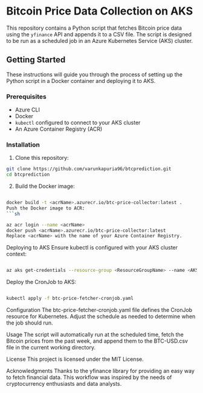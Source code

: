 # Bitcoin Price Data Collection on AKS

This repository contains a Python script that fetches Bitcoin price data using the `yfinance` API and appends it to a CSV file. The script is designed to be run as a scheduled job in an Azure Kubernetes Service (AKS) cluster.

## Getting Started

These instructions will guide you through the process of setting up the Python script in a Docker container and deploying it to AKS.

### Prerequisites

- Azure CLI
- Docker
- `kubectl` configured to connect to your AKS cluster
- An Azure Container Registry (ACR)

### Installation

1. Clone this repository:

```sh
git clone https://github.com/varunkapuria96/btcprediction.git
cd btcprediction
```
2. Build the Docker image:
```sh

docker build -t <acrName>.azurecr.io/btc-price-collector:latest .
Push the Docker image to ACR:
```sh

az acr login --name <acrName>
docker push <acrName>.azurecr.io/btc-price-collector:latest
Replace <acrName> with the name of your Azure Container Registry.
```
Deploying to AKS
Ensure kubectl is configured with your AKS cluster context:
```sh

az aks get-credentials --resource-group <ResourceGroupName> --name <AKSClusterName>
```
Deploy the CronJob to AKS:
```sh

kubectl apply -f btc-price-fetcher-cronjob.yaml
```
Configuration
The btc-price-fetcher-cronjob.yaml file defines the CronJob resource for Kubernetes. Adjust the schedule as needed to determine when the job should run.

Usage
The script will automatically run at the scheduled time, fetch the Bitcoin prices from the past week, and append them to the BTC-USD.csv file in the current working directory.

License
This project is licensed under the MIT License.

Acknowledgments
Thanks to the yfinance library for providing an easy way to fetch financial data.
This workflow was inspired by the needs of cryptocurrency enthusiasts and data analysts.
